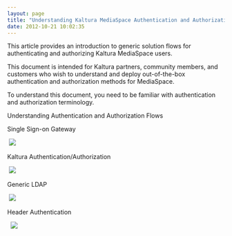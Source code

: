 ```yaml
---
layout: page
title: "Understanding Kaltura MediaSpace Authentication and Authorization Flows"
date: 2012-10-21 10:02:35
---
```


This article provides an introduction to generic solution flows for authenticating and authorizing Kaltura MediaSpace users.

This document is intended for Kaltura partners, community members, and customers who wish to understand and deploy out-of-the-box authentication and authorization methods for MediaSpace.

To understand this document, you need to be familiar with authentication and authorization terminology.

<p class="mce-heading-2">
  Understanding Authentication and Authorization Flows
</p>

<p class="mce-heading-3">
  <a name="Single_Sign-on_Gateway"></a>Single Sign-on Gateway
</p>

 <img src="{{site.url}}/assets/741">

<p class="mce-heading-3">
  <a name="Kaltura_AuthenticationAuthorizatio"></a>Kaltura Authentication/Authorization
</p>

 <img src="{{site.url}}/assets/742">

<p class="mce-heading-3">
  <a name="Generic_LDAP"></a>Generic LDAP
</p>

 <img src="{{site.url}}/assets/743">

<p class="mce-heading-3">
  <a name="Header_Authentication"></a>Header Authentication
</p>

  <img src="{{site.url}}/assets/744">

 